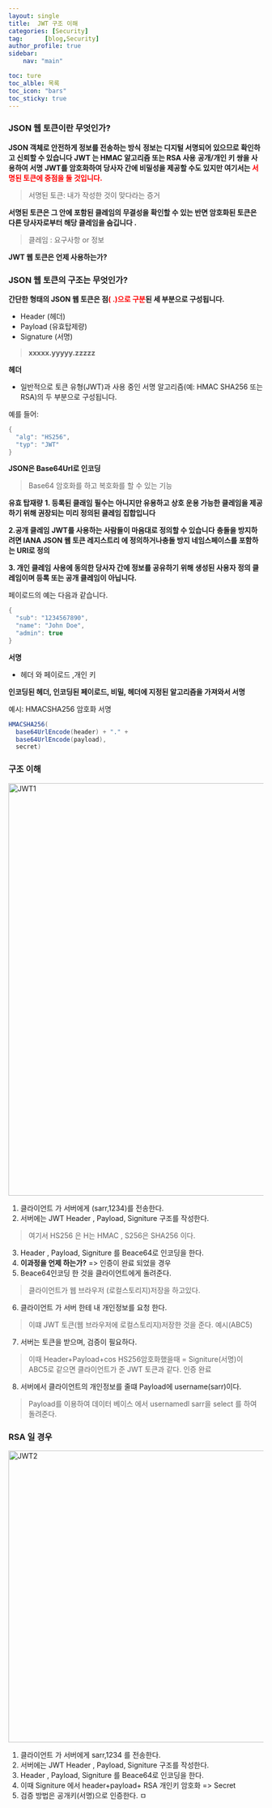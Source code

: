 ```yaml
---
layout: single
title:  JWT 구조 이해
categories: [Security]             
tag:      [blog,Security]
author_profile: true
sidebar:
    nav: "main"

toc: ture
toc_alble: 목록
toc_icon: "bars"
toc_sticky: true
---
```


### JSON 웹 토큰이란 무엇인가?

**JSON 객체로 안전하게 정보를 전송하는 방식**
**정보는 디지털 서명되어 있으므로 확인하고 신뢰할 수 있습니다**
**JWT 는  HMAC 알고리즘 또는 RSA 사용**
**공개/개인 키 쌍을 사용하여 서명**
**JWT를 암호화하여 당사자 간에 비밀성을 제공할 수도 있지만 여기서는 <span style="color:red">서명된 토큰에 중점을 둘 것입니다.</span>**
> 서명된 토큰: 내가 작성한 것이 맞다라는 증거

**서명된 토큰은 그 안에 포함된 클레임의 무결성을 확인할 수 있는 반면 암호화된 토큰은 다른 당사자로부터 해당 클레임을 숨깁니다 .**
> 클레임 : 요구사항 or 정보

**JWT 웹 토큰은 언제 사용하는가?**


### JSON 웹 토큰의 구조는 무엇인가?

**간단한 형태의 JSON 웹 토큰은 점<span style="color:red">( .)으로 구분</span>된 세 부분으로 구성됩니다.**

* Header (헤더)
* Payload (유효탑제량)
* Signature (서명)

> **xxxxx.yyyyy.zzzzz** 

**헤더**

* 일반적으로 토큰 유형(JWT)과 사용 중인 서명 알고리즘(예: HMAC SHA256 또는 RSA)의 두 부분으로 구성됩니다.

예를 들어:

```java
{
  "alg": "HS256",
  "typ": "JWT"
}
```

**JSON은 Base64Url로 인코딩**
> Base64 암호화를 하고 복호화를 할 수 있는 기능 

**유효 탑재량**
**1. 등록된 클래임**
**필수는 아니지만 유용하고 상호 운용 가능한 클레임을 제공하기 위해 권장되는 미리 정의된 클레임 집합입니다**

**2.공개 클레임**
**JWT를 사용하는 사람들이 마음대로 정의할 수 있습니다**
**충돌을 방지하려면 IANA JSON 웹 토큰 레지스트리 에 정의하거나충돌 방지 네임스페이스를 포함하는 URI로 정의**

**3. 개인 클레임**
**사용에 동의한 당사자 간에 정보를 공유하기 위해 생성된 사용자 정의 클레임이며 등록 또는 공개 클레임이 아닙니다.**


페이로드의 예는 다음과 같습니다.

```java
{
  "sub": "1234567890",
  "name": "John Doe",
  "admin": true
}
```

**서명**

* 헤더 와 페이로드 ,개인 키 

**인코딩된 헤더, 인코딩된 페이로드, 비밀, 헤더에 지정된 알고리즘을 가져와서 서명**

예시: HMACSHA256 암호화 서명

```java
HMACSHA256(
  base64UrlEncode(header) + "." +
  base64UrlEncode(payload),
  secret)
```

### 구조 이해

<img width="814" alt="JWT1" src="https://github.com/jjky123kr/jjky123kr/assets/107549149/0b3330a6-584e-409e-b1c2-59281b8eea02">

1. 클라이언트 가 서버에게 (sarr,1234)를 전송한다. 
2. 서버에는 JWT Header , Payload, Signiture 구조를 작성한다. 
> 여기서 HS256 은  H는 HMAC , S256은 SHA256 이다.  
3. Header , Payload, Signiture 를 Beace64로 인코딩을 한다. 
4. **이과정을 언제 하는가?** => 인증이 완료 되었을 경우 
5. Beace64인코딩 한 것을 클라이언트에게 돌려준다.
> 클라이언트가 웹 브라우저 (로컬스토리지)저장을 하고있다.
6. 클라이언트 가 서버 한테 내 개인정보를 요청 한다. 
> 이떄 JWT 토큰(웹 브라우저에 로컬스토리지)저장한 것을 준다. 예시(ABC5)
7. 서버는 토큰을 받으며, 검증이 필요하다.
>  이때 Header+Payload+cos HS256암호화했을때 = Signiture(서명)이 ABC5로 같으면 클라이언트가 준 JWT 토큰과 같다. 인증 완료
8. 서버에서 클라이언트의 개인정보를 줄떄 Payload에 username(sarr)이다.
> Payload를 이용하여 데이터 베이스 에서 usernamedl sarr을 select 를 하여 돌려준다. 

### RSA 일 경우 

<img width="576" alt="JWT2" src="https://github.com/jjky123kr/jjky123kr/assets/107549149/2a5bcd56-0068-4045-b052-a2c9b9809cfb">

1. 클라이언트 가 서버에게 sarr,1234 를 전송한다.
2. 서버에는 JWT  Header , Payload, Signiture 구조를 작성한다.
3.  Header , Payload, Signiture 를 Beace64로 인코딩을 한다.
4. 이때 Signiture 에서 header+payload+ RSA 개인키 암호화 => Secret
5. 검증 방법은 공개키(서명)으로 인증한다. ㅁ






